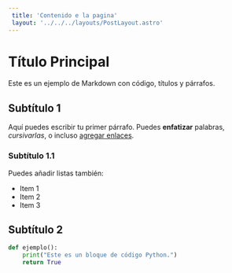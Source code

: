 ```yaml
---
 title: 'Contenido e la pagina'
 layout: '../../../layouts/PostLayout.astro'
---
```

# Título Principal

Este es un ejemplo de Markdown con código, títulos y párrafos.

## Subtítulo 1

Aquí puedes escribir tu primer párrafo. Puedes **enfatizar** palabras, _cursivarlas_, o incluso [agregar enlaces](https://www.example.com).

### Subtítulo 1.1

Puedes añadir listas también:
- Item 1
- Item 2
- Item 3

## Subtítulo 2

```python
def ejemplo():
    print("Este es un bloque de código Python.")
    return True
```